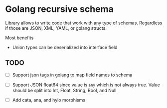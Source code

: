 # Golang recursive schema
Library allows to write code that work with any type of schemas.
Regardless if those are JSON, XML, YAML, or golang structs.

Most benefits
- Union types can be deserialized into interface field

## TODO
- [ ] Support json tags in golang to map field names to schema
- [ ] Support JSON float64 since value is `any` which is not always true. 
      Value should be split into Int, Float, String, Bool, and Null
- [ ] Add cata, ana, and hylo morphisms


